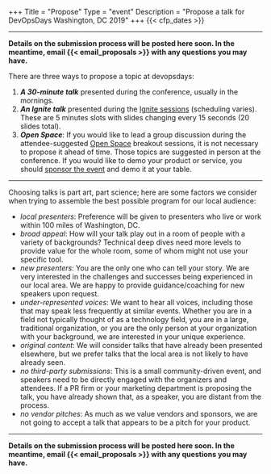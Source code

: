 +++
Title = "Propose"
Type = "event"
Description = "Propose a talk for DevOpsDays Washington, DC 2019"
+++
  {{< cfp_dates >}}

<hr>

<strong>
  Details on the submission process will be posted here soon.  In the meantime,
  email {{< email_proposals >}} with any questions you may have.
</strong>

There are three ways to propose a topic at devopsdays:
<ol>
  <li>
    <strong><em>A 30-minute talk</em></strong> presented during the conference, 
    usually in the mornings.
  </li>
  <li>
    <strong><em>An Ignite talk</em></strong> presented during the 
    <a href="/pages/ignite-talks-format">Ignite sessions</a> (scheduling 
    varies). These are 5 minutes slots with slides changing every 15 seconds (20
    slides total).
  </li>
  <li>
    <strong><em>Open Space</em></strong>: If you would like to lead a group 
    discussion during the attendee-suggested 
    <a href="/pages/open-space-format">Open Space</a> breakout sessions, it is 
    not necessary to propose it ahead of time. Those topics are suggested in 
    person at the conference. If you would like to demo your product or service,
    you should <a href="../sponsor">sponsor the event</a> and demo it at your
    table.
</ol>

<hr>

Choosing talks is part art, part science; here are some factors we consider when trying to assemble the best possible program for our local audience:

- _local presenters_: Preference will be given to presenters who live or work
within 100 miles of Washington, DC.
- _broad appeal_: How will your talk play out in a room of people with a variety
of backgrounds? Technical deep dives need more levels to provide value for the
whole room, some of whom might not use your specific tool.
- _new presenters_: You are the only one who can tell your story. We are very 
interested in the challenges and successes being experienced in our local area.
We are happy to provide guidance/coaching for new speakers upon request.
- _under-represented voices_: We want to hear all voices, including those that
may speak less frequently at similar events. Whether you are in a field not 
typically thought of as a technology field, you are in a large, traditional 
organization, or you are the only person at your organization with your 
background, we are interested in your unique experience.
- _original content_: We will consider talks that have already been presented
elsewhere, but we prefer talks that the local area is not likely to have already
seen.
- _no third-party submissions_: This is a small community-driven event, and 
speakers need to be directly engaged with the organizers and attendees. If a PR 
firm or your marketing department is proposing the talk, you have already shown 
that, as a speaker, you are distant from the process.
- _no vendor pitches_: As much as we value vendors and sponsors, we are not 
going to accept a talk that appears to be a pitch for your product.

<hr>

<strong>
  Details on the submission process will be posted here soon.  In the meantime,
  email {{< email_proposals >}} with any questions you may have.
</strong>
